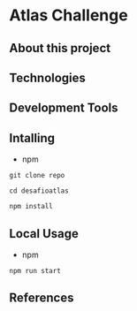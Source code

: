 # Atlas Challenge

<!-- img app -->

##  About this project

<!-- about -->

## Technologies

<!-- technologies -->
                                                                                                  
## Development Tools

<!-- tools -->

## Intalling

- npm

```
git clone repo
```

```
cd desafioatlas
```

```
npm install
```

## Local Usage

- npm

```
npm run start
```

## References

<!-- tools -->

